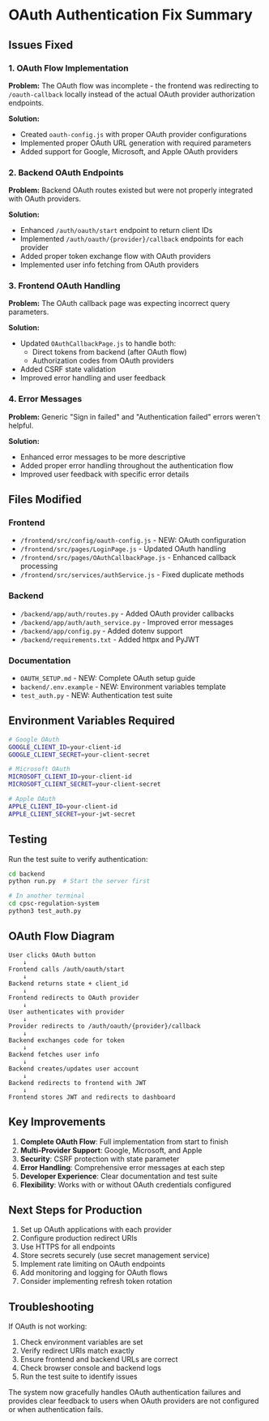 # OAuth Authentication Fix Summary

## Issues Fixed

### 1. OAuth Flow Implementation
**Problem:** The OAuth flow was incomplete - the frontend was redirecting to `/oauth-callback` locally instead of the actual OAuth provider authorization endpoints.

**Solution:** 
- Created `oauth-config.js` with proper OAuth provider configurations
- Implemented proper OAuth URL generation with required parameters
- Added support for Google, Microsoft, and Apple OAuth providers

### 2. Backend OAuth Endpoints
**Problem:** Backend OAuth routes existed but were not properly integrated with OAuth providers.

**Solution:**
- Enhanced `/auth/oauth/start` endpoint to return client IDs
- Implemented `/auth/oauth/{provider}/callback` endpoints for each provider
- Added proper token exchange flow with OAuth providers
- Implemented user info fetching from OAuth providers

### 3. Frontend OAuth Handling
**Problem:** The OAuth callback page was expecting incorrect query parameters.

**Solution:**
- Updated `OAuthCallbackPage.js` to handle both:
  - Direct tokens from backend (after OAuth flow)
  - Authorization codes from OAuth providers
- Added CSRF state validation
- Improved error handling and user feedback

### 4. Error Messages
**Problem:** Generic "Sign in failed" and "Authentication failed" errors weren't helpful.

**Solution:**
- Enhanced error messages to be more descriptive
- Added proper error handling throughout the authentication flow
- Improved user feedback with specific error details

## Files Modified

### Frontend
- `/frontend/src/config/oauth-config.js` - NEW: OAuth configuration
- `/frontend/src/pages/LoginPage.js` - Updated OAuth handling
- `/frontend/src/pages/OAuthCallbackPage.js` - Enhanced callback processing
- `/frontend/src/services/authService.js` - Fixed duplicate methods

### Backend
- `/backend/app/auth/routes.py` - Added OAuth provider callbacks
- `/backend/app/auth/auth_service.py` - Improved error messages
- `/backend/app/config.py` - Added dotenv support
- `/backend/requirements.txt` - Added httpx and PyJWT

### Documentation
- `OAUTH_SETUP.md` - NEW: Complete OAuth setup guide
- `backend/.env.example` - NEW: Environment variables template
- `test_auth.py` - NEW: Authentication test suite

## Environment Variables Required

```bash
# Google OAuth
GOOGLE_CLIENT_ID=your-client-id
GOOGLE_CLIENT_SECRET=your-client-secret

# Microsoft OAuth  
MICROSOFT_CLIENT_ID=your-client-id
MICROSOFT_CLIENT_SECRET=your-client-secret

# Apple OAuth
APPLE_CLIENT_ID=your-client-id
APPLE_CLIENT_SECRET=your-jwt-secret
```

## Testing

Run the test suite to verify authentication:
```bash
cd backend
python run.py  # Start the server first

# In another terminal
cd cpsc-regulation-system
python3 test_auth.py
```

## OAuth Flow Diagram

```
User clicks OAuth button
    ↓
Frontend calls /auth/oauth/start
    ↓
Backend returns state + client_id
    ↓
Frontend redirects to OAuth provider
    ↓
User authenticates with provider
    ↓
Provider redirects to /auth/oauth/{provider}/callback
    ↓
Backend exchanges code for token
    ↓
Backend fetches user info
    ↓
Backend creates/updates user account
    ↓
Backend redirects to frontend with JWT
    ↓
Frontend stores JWT and redirects to dashboard
```

## Key Improvements

1. **Complete OAuth Flow**: Full implementation from start to finish
2. **Multi-Provider Support**: Google, Microsoft, and Apple
3. **Security**: CSRF protection with state parameter
4. **Error Handling**: Comprehensive error messages at each step
5. **Developer Experience**: Clear documentation and test suite
6. **Flexibility**: Works with or without OAuth credentials configured

## Next Steps for Production

1. Set up OAuth applications with each provider
2. Configure production redirect URIs
3. Use HTTPS for all endpoints
4. Store secrets securely (use secret management service)
5. Implement rate limiting on OAuth endpoints
6. Add monitoring and logging for OAuth flows
7. Consider implementing refresh token rotation

## Troubleshooting

If OAuth is not working:
1. Check environment variables are set
2. Verify redirect URIs match exactly
3. Ensure frontend and backend URLs are correct
4. Check browser console and backend logs
5. Run the test suite to identify issues

The system now gracefully handles OAuth authentication failures and provides clear feedback to users when OAuth providers are not configured or when authentication fails.